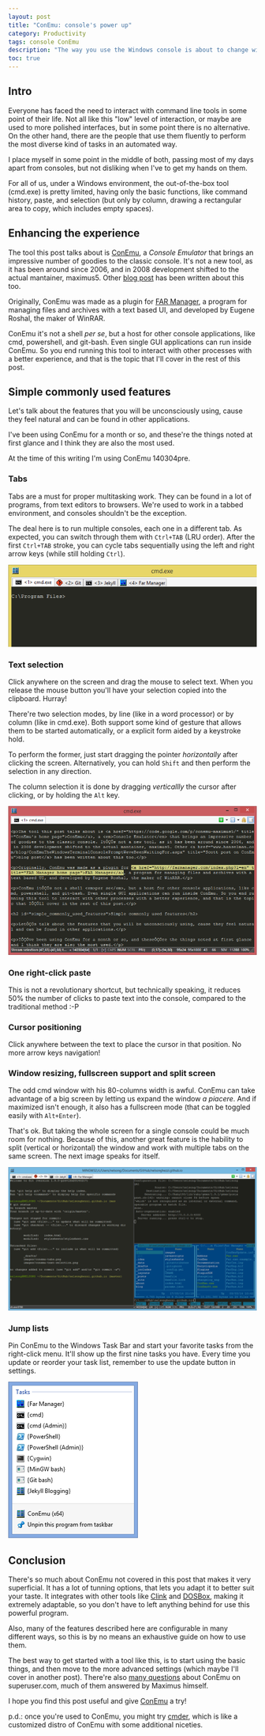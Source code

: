 ```yaml
---
layout: post
title: "ConEmu: console's power up"
category: Productivity
tags: console ConEmu
description: "The way you use the Windows console is about to change with this little, yet feature rich, utility program!"
toc: true
---
```

## Intro ##
Everyone has faced the need to interact with command line tools in some point of their life.
Not all like this "low" level of interaction, or maybe are used to more polished interfaces, but in some point there is no alternative.
On the other hand, there are the people that use them fluently to perform the most diverse kind of tasks in an automated way.

I place myself in some point in the middle of both, passing most of my days apart from consoles, but not disliking when I've to get my hands on them.

For all of us, under a Windows environment, the out-of-the-box tool (cmd.exe) is pretty limited, having only the basic functions, like command history, paste, and selection (but only by column, drawing a rectangular area to copy, which includes empty spaces).

## Enhancing the experience ##
The tool this post talks about is [ConEmu](https://code.google.com/p/conemu-maximus5/ "ConEmu's home page"), a *Console Emulator* that brings an impressive number of goodies to the classic console. It's not a new tool, as it has been around since 2006, and in 2008 development shifted to the actual mantainer, maximus5. Other [blog post](www.hanselman.com/blog/ConEmuTheWindowsTerminalConsolePromptWeveBeenWaitingFor.aspx "Scott post on ConEmu") has been written about this too.

Originally, ConEmu was made as a plugin for [FAR Manager](http://farmanager.com/index.php?l=en "FAR Manager home page"), a program for managing files and archives with a text based UI, and developed by Eugene Roshal, the maker of WinRAR.

ConEmu it's not a shell *per se*, but a host for other console applications, like cmd, powershell, and git-bash. Even single GUI applications can run inside ConEmu. So you end running this tool to interact with other processes with a better experience, and that is the topic that I'll cover in the rest of this post.

## Simple commonly used features ##
Let's talk about the features that you will be unconsciously using, cause they feel natural and can be found in other applications.

I've been using ConEmu for a month or so, and these're the things noted at first glance and I think they are also the most used.

At the time of this writing I'm using ConEmu 140304pre. 

### Tabs ###
Tabs are a must for proper multitasking work. They can be found in a lot of programs, from text editors to browsers. We're used to work in a tabbed environment, and consoles shouldn't be the exception.

The deal here is to run multiple consoles, each one in a different tab. As expected, you can switch through them with `Ctrl+TAB` (LRU order). After the first `Ctrl+TAB` stroke, you can cycle tabs sequentially using the left and right arrow keys (while still holding `Ctrl`).

![ConEmu tabbed view](/images/conemu-tabs.png)

### Text selection ###
Click anywhere on the screen and drag the mouse to select text. When you release the mouse button you'll have your selection copied into the clipboard. Hurray!

There're two selection modes, by line (like in a word processor) or by column (like in cmd.exe). Both support some kind of gesture that allows them to be started automatically, or a explicit form aided by a keystroke hold.  

To perform the former, just start dragging the pointer *horizontally* after clicking the screen. Alternatively, you can hold `Shift` and then perform the selection in any direction.

The column selection it is done by dragging *verticallly* the cursor after clicking, or by holding the `Alt` key. 

![ConEmu text selection](/images/conemu-text-selection.png)

### One right-click paste ###
This is not a revolutionary shortcut, but technically speaking, it reduces 50% the number of clicks to paste text into the console, compared to the traditional method :-P 

### Cursor positioning ###
Click anywhere between the text to place the cursor in that position. No more arrow keys navigation!

### Window resizing, fullscreen support and split screen ###
The odd cmd window with his 80-columns width is awful. ConEmu can take advantage of a big screen by letting us expand the window *a piacere*. And if maximized isn't enough, it also has a fullscreen mode (that can be toggled easily with `Alt+Enter`).

That's ok. But taking the whole screen for a single console could be much room for nothing. Because of this, another great feature is the hability to split (vertical or horizontal) the window and work with multiple tabs on the same screen. The next image speaks for itself.

![ConEmu split screen](/images/conemu-split-screen.png)

### Jump lists ###
Pin ConEmu to the Windows Task Bar and start your favorite tasks from the right-click menu. It'll show up the first nine tasks you have. Every time you update or reorder your task list, remember to use the update button in settings. 

![ConEmu split screen](/images/conemu-jump-lists.png)

## Conclusion ##
There's so much about ConEmu not covered in this post that makes it very superficial. It has a lot of tunning options, that lets you adapt it to better suit your taste. It integrates with other tools like [Clink](http://mridgers.github.io/clink/ "Clink's home page") and [DOSBox](http://www.dosbox.com "DOSBox's home page"), making it extremely adaptable, so you don't have to left anything behind for use this powerful program.

Also, many of the features described here are configurable in many different ways, so this is by no means an exhaustive guide on how to use them.

The best way to get started with a tool like this, is to start using the basic things, and then move to the more advanced settings (which maybe I'll cover in another post). There're also [many questions](http://superuser.com/questions/tagged/conemu "ConEmu questions on superuser.com") about ConEmu on superuser.com, much of them answered by Maximus himself.

I hope you find this post useful and give [ConEmu](https://code.google.com/p/conemu-maximus5/ "ConEmu's home page") a try! 

p.d.: once you're used to ConEmu, you might try [cmder](http://bliker.github.io/cmder "cmder's home page"), which is like a customized distro of ConEmu with some additional niceties.